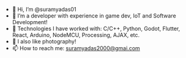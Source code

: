 - 👋 Hi, I’m @suramyadas01
- 👀 I’m a developer with experience in game dev, IoT and Software Development!
- 🌱 Technologies I have worked with: C/C++, Python, Godot, Flutter, React, Arduino, NodeMCU, Processing, AJAX, etc.
- 💞️ I also like photography! 
- 📫 How to reach me: suramyadas2000@gmai.com

<!---
suramyadas01/suramyadas01 is a ✨ special ✨ repository because its `README.md` (this file) appears on your GitHub profile.
You can click the Preview link to take a look at your changes.
--->
